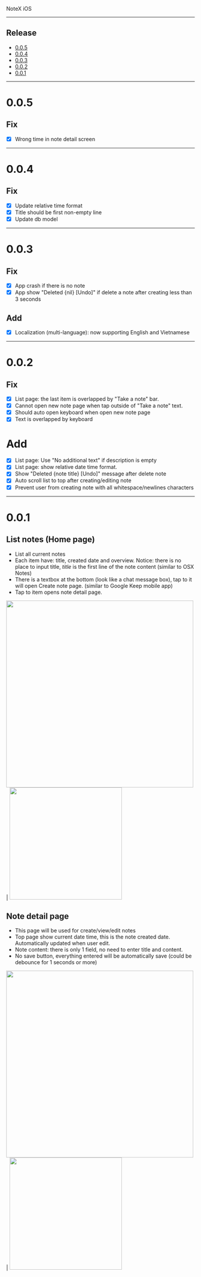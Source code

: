 NoteX iOS

---

## Release
- [0.0.5](#005)
- [0.0.4](#004)
- [0.0.3](#003)
- [0.0.2](#002)
- [0.0.1](#001)

---

# 0.0.5

## Fix
- [x] Wrong time in note detail screen

---

# 0.0.4

## Fix
- [x] Update relative time format
- [x] Title should be first non-empty line
- [x] Update db model

---

# 0.0.3

## Fix
- [x] App crash if there is no note
- [x] App show "Deleted {nil} [Undo]" if delete a note after creating less than 3 seconds

## Add
- [x] Localization (multi-language): now supporting English and Vietnamese

---

# 0.0.2

## Fix
- [x] List page: the last item is overlapped by "Take a note" bar.
- [x] Cannot open new note page when tap outside of "Take a note" text.
- [x] Should auto open keyboard when open new note page
- [x] Text is overlapped by keyboard

# Add
- [x] List page: Use "No additional text" if description is empty
- [x] List page: show relative date time format.
- [x] Show "Deleted {note title} [Undo]" message after delete note
- [x] Auto scroll list to top after creating/editing note
- [x] Prevent user from creating note with all whitespace/newlines characters

---

# 0.0.1

## List notes (Home page)
- List all current notes
- Each item have: title, created date and overview. Notice: there is no place to input title, *title* is the first line of the note content (similar to OSX Notes)
- There is a textbox at the bottom (look like a chat message box), tap to it will open Create note page. (similar to Google Keep mobile app)
- Tap to item opens note detail page.

<img src="https://user-images.githubusercontent.com/4214509/39516306-c44b59ce-4e26-11e8-85ae-750dfb43eaac.png" width="500"> | <img src="https://www.upanhtocdo.com/images/2018/05/29/Screen-Shot-2018-05-29-at-9.41.06-PM.png" width="300">

## Note detail page
- This page will be used for create/view/edit notes
- Top page show current date time, this is the note created date. Automatically updated when user edit.
- Note content: there is only 1 field, no need to enter title and content.
- No save button, everything entered will be automatically save (could be debounce for 1 seconds or more)

<img src="https://user-images.githubusercontent.com/4214509/39516344-de1085aa-4e26-11e8-8e31-72b413707387.png" width="500"> | <img src="https://www.upanhtocdo.com/images/2018/05/29/Screen-Shot-2018-05-29-at-9.48.11-PM.png" width="300">
